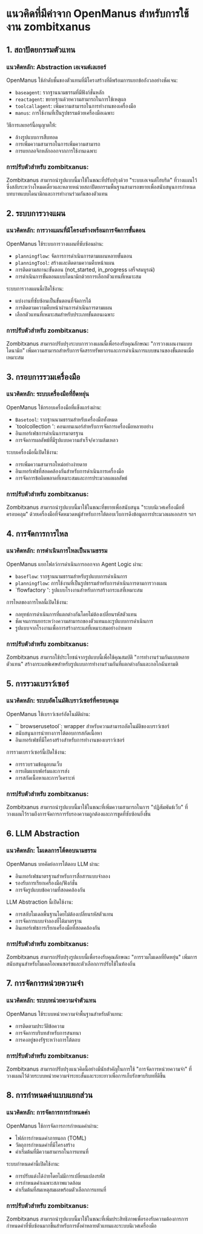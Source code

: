 # แนวคิดที่มีค่าจาก OpenManus สำหรับการใช้งาน zombitxanus

## 1. สถาปัตยกรรมตัวแทน

### แนวคิดหลัก: Abstraction เอเจนต์เลเยอร์
OpenManus ใช้ลำดับชั้นของตัวแทนที่มีโครงสร้างที่ดีพร้อมการแยกข้อกังวลอย่างชัดเจน:
- `baseagent`: รากฐานนามธรรมที่มีฟังก์ชั่นหลัก
- `reactagent`: ขยายฐานด้วยความสามารถในการใช้เหตุผล
- `toolcallagent`: เพิ่มความสามารถในการทำงานของเครื่องมือ
- `manus`: การใช้งานที่เป็นรูปธรรมด้วยเครื่องมือเฉพาะ

วิธีการเลเยอร์นี้อนุญาตให้:
- ล้างรูปแบบการสืบทอด
- การเพิ่มความสามารถในการเพิ่มความสามารถ
- การแยกลอจิกหลักออกจากการใช้งานเฉพาะ

### การปรับตัวสำหรับ zombitxanus:
Zombitxanus สามารถนำรูปแบบนี้มาใช้ในขณะที่ปรับปรุงด้วย "ระบบเอเจนต์ไฮบริด" ที่วางแผนไว้ซึ่งสลับระหว่างโหมดเดี่ยวและหลายหน่วยสถาปัตยกรรมพื้นฐานสามารถขยายเพื่อสนับสนุนการกำหนดบทบาทแบบไดนามิกและการทำงานร่วมกันของตัวแทน

## 2. ระบบการวางแผน

### แนวคิดหลัก: การวางแผนที่มีโครงสร้างพร้อมการจัดการขั้นตอน
OpenManus ใช้ระบบการวางแผนที่ซับซ้อนผ่าน:
- `planningflow`: จัดการการดำเนินการตามแผนหลายขั้นตอน
- `planningTool`: สร้างและติดตามความคืบหน้าแผน
- การติดตามสถานะขั้นตอน (not_started, in_progress เสร็จสมบูรณ์)
- การดำเนินการขั้นตอนแบบไดนามิกด้วยการเลือกตัวแทนที่เหมาะสม

ระบบการวางแผนนี้เปิดใช้งาน:
- แบ่งงานที่ซับซ้อนเป็นขั้นตอนที่จัดการได้
- การติดตามความคืบหน้าผ่านการดำเนินการตามแผน
- เลือกตัวแทนที่เหมาะสมสำหรับประเภทขั้นตอนเฉพาะ

### การปรับตัวสำหรับ zombitxanus:
Zombitxanus สามารถปรับปรุงระบบการวางแผนนี้เพื่อรองรับคุณลักษณะ "การวางแผนงานแบบไดนามิก" เพิ่มความสามารถสำหรับการจัดสรรทรัพยากรและการดำเนินการแบบขนานของขั้นตอนเมื่อเหมาะสม

## 3. กรอบการรวมเครื่องมือ

### แนวคิดหลัก: ระบบเครื่องมือที่ยืดหยุ่น
OpenManus ใช้กรอบเครื่องมือที่แข็งแกร่งผ่าน:
- `Basetool`: รากฐานนามธรรมสำหรับเครื่องมือทั้งหมด
- `toolcollection ': คอนเทนเนอร์สำหรับการจัดการเครื่องมือหลายอย่าง
- อินเทอร์เฟซการดำเนินการมาตรฐาน
- การจัดการผลลัพธ์ที่มีรูปแบบความสำเร็จ/ความล้มเหลว

ระบบเครื่องมือนี้เปิดใช้งาน:
- การเพิ่มความสามารถใหม่อย่างง่ายดาย
- อินเทอร์เฟซที่สอดคล้องกันสำหรับการดำเนินการเครื่องมือ
- การจัดการข้อผิดพลาดที่เหมาะสมและการประมวลผลผลลัพธ์

### การปรับตัวสำหรับ zombitxanus:
Zombitxanus สามารถนำรูปแบบนี้มาใช้ในขณะที่ขยายเพื่อสนับสนุน "ระบบนิเวศเครื่องมือที่ครอบคลุม" ด้วยเครื่องมือที่จัดหมวดหมู่สำหรับการโต้ตอบเว็บการดึงข้อมูลการประมวลผลเอกสาร ฯลฯ

## 4. การจัดการการไหล

### แนวคิดหลัก: การดำเนินการไหลเป็นนามธรรม
OpenManus แยกโฟลว์การดำเนินการออกจาก Agent Logic ผ่าน:
- `baseflow`: รากฐานนามธรรมสำหรับรูปแบบการดำเนินการ
- `planningflow`: การใช้งานที่เป็นรูปธรรมสำหรับการดำเนินการตามการวางแผน
- `flowfactory ': รูปแบบโรงงานสำหรับการสร้างกระแสที่เหมาะสม

การไหลของการไหลนี้เปิดใช้งาน:
- กลยุทธ์การดำเนินการที่แตกต่างกันโดยไม่ต้องเปลี่ยนรหัสตัวแทน
- ชัดเจนการแยกระหว่างความสามารถของตัวแทนและรูปแบบการดำเนินการ
- รูปแบบจากโรงงานเพื่อการสร้างกระแสที่เหมาะสมอย่างง่ายดาย

### การปรับตัวสำหรับ zombitxanus:
Zombitxanus สามารถใช้ประโยชน์จากรูปแบบนี้เพื่อใช้คุณสมบัติ "การทำงานร่วมกันแบบหลายตัวแทน" สร้างกระแสพิเศษสำหรับรูปแบบการทำงานร่วมกันที่แตกต่างกันและกลไกฉันทามติ

## 5. การรวมเบราว์เซอร์

### แนวคิดหลัก: ระบบอัตโนมัติเบราว์เซอร์ที่ครอบคลุม
OpenManus ใช้เบราว์เซอร์อัตโนมัติผ่าน:
- `` browserusetool`: wrapper สำหรับความสามารถอัตโนมัติของเบราว์เซอร์
- สนับสนุนการนำทางการโต้ตอบการสกัดเนื้อหา
- อินเทอร์เฟซที่มีโครงสร้างสำหรับการทำงานของเบราว์เซอร์

การรวมเบราว์เซอร์นี้เปิดใช้งาน:
- การรวบรวมข้อมูลบนเว็บ
- การเติมแบบฟอร์มและการส่ง
- การสกัดเนื้อหาและการวิเคราะห์

### การปรับตัวสำหรับ zombitxanus:
Zombitxanus สามารถนำรูปแบบนี้มาใช้ในขณะที่เพิ่มความสามารถในการ "ปฏิสัมพันธ์เว็บ" ที่วางแผนไว้รวมถึงการจัดการการรับรองความถูกต้องและการขูดที่ซับซ้อนยิ่งขึ้น

## 6. LLM Abstraction

### แนวคิดหลัก: โมเดลการโต้ตอบนามธรรม
OpenManus บทคัดย่อการโต้ตอบ LLM ผ่าน:
- อินเทอร์เฟซมาตรฐานสำหรับการสื่อสารแบบจำลอง
- รองรับการเรียกเครื่องมือ/ฟังก์ชั่น
- การจัดรูปแบบข้อความที่สอดคล้องกัน

LLM Abstraction นี้เปิดใช้งาน:
- การสลับโมเดลพื้นฐานโดยไม่ต้องเปลี่ยนรหัสตัวแทน
- การจัดการแบบจำลองที่ได้มาตรฐาน
- อินเทอร์เฟซการเรียกเครื่องมือที่สอดคล้องกัน

### การปรับตัวสำหรับ zombitxanus:
Zombitxanus สามารถปรับปรุงรูปแบบนี้เพื่อรองรับคุณลักษณะ "การรวมโมเดลที่ยืดหยุ่น" เพิ่มการสนับสนุนสำหรับโมเดลโอเพนซอร์ซและตัวเลือกการปรับใช้ในท้องถิ่น

## 7. การจัดการหน่วยความจำ

### แนวคิดหลัก: ระบบหน่วยความจำตัวแทน
OpenManus ใช้ระบบหน่วยความจำพื้นฐานสำหรับตัวแทน:
- การติดตามประวัติข้อความ
- การจัดการบริบทสำหรับการสนทนา
- การคงอยู่ของรัฐระหว่างการโต้ตอบ

### การปรับตัวสำหรับ zombitxanus:
Zombitxanus สามารถปรับปรุงแนวคิดนี้อย่างมีนัยสำคัญในการใช้ "การจัดการหน่วยความจำ" ที่วางแผนไว้ด้วยระบบหน่วยความจำระยะสั้นและระยะยาวเพื่อการเก็บรักษาบริบทที่ดีขึ้น

## 8. การกำหนดค่าแบบแยกส่วน

### แนวคิดหลัก: การจัดการการกำหนดค่า
OpenManus ใช้การจัดการการกำหนดค่าผ่าน:
- ไฟล์การกำหนดค่าภายนอก (TOML)
- วัตถุการกำหนดค่าที่มีโครงสร้าง
- ค่าเริ่มต้นที่มีความสามารถในการแทนที่

ระบบกำหนดค่านี้เปิดใช้งาน:
- การปรับแต่งได้ง่ายโดยไม่มีการเปลี่ยนแปลงรหัส
- การกำหนดค่าเฉพาะสภาพแวดล้อม
- ค่าเริ่มต้นที่สมเหตุสมผลพร้อมตัวเลือกการแทนที่

### การปรับตัวสำหรับ zombitxanus:
Zombitxanus สามารถนำรูปแบบนี้มาใช้ในขณะที่เพิ่มประสิทธิภาพเพื่อรองรับความต้องการการกำหนดค่าที่ซับซ้อนมากขึ้นสำหรับการตั้งค่าหลายตัวแทนและระบบนิเวศเครื่องมือ